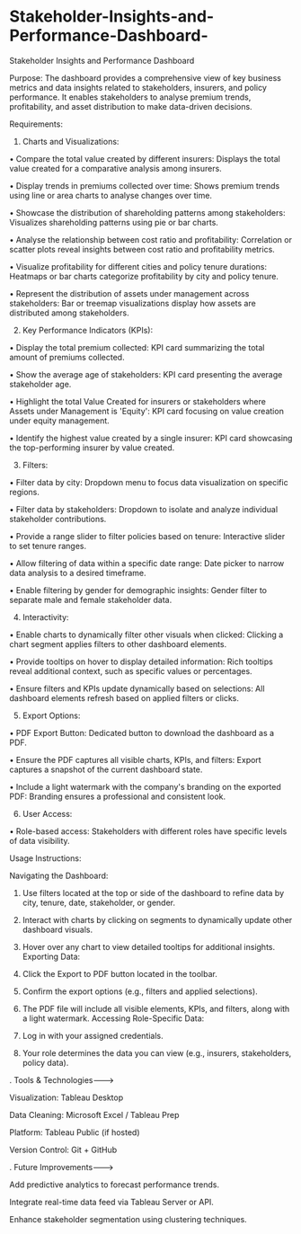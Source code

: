 # Stakeholder-Insights-and-Performance-Dashboard-
 Stakeholder Insights and Performance Dashboard

Purpose:
The dashboard provides a comprehensive view of key business metrics and data insights related to stakeholders, insurers, and policy performance. It enables stakeholders to analyse premium trends, profitability, and asset distribution to make data-driven decisions.

 

 Requirements:

1. Charts and Visualizations:
 
•	Compare the total value created by different insurers: Displays the total value created for a comparative analysis among insurers.

•	Display trends in premiums collected over time: Shows premium trends using line or area charts to analyse changes over time.

•	Showcase the distribution of shareholding patterns among stakeholders: Visualizes shareholding patterns using pie or bar charts.

•	Analyse the relationship between cost ratio and profitability: Correlation or scatter plots reveal insights between cost ratio and profitability metrics.

•	Visualize profitability for different cities and policy tenure durations: Heatmaps or bar charts categorize profitability by city and policy tenure.

•	Represent the distribution of assets under management across stakeholders: Bar or treemap visualizations display how assets are distributed among stakeholders.

2. Key Performance Indicators (KPIs):

•	Display the total premium collected: KPI card summarizing the total amount of premiums collected.

•	Show the average age of stakeholders: KPI card presenting the average stakeholder age.

•	Highlight the total Value Created for insurers or stakeholders where Assets under Management is 'Equity': KPI card focusing on value creation under equity management.

•	Identify the highest value created by a single insurer: KPI card showcasing the top-performing insurer by value created.

3. Filters:

•	Filter data by city: Dropdown menu to focus data visualization on specific regions.

•	Filter data by stakeholders: Dropdown to isolate and analyze individual stakeholder contributions.

•	Provide a range slider to filter policies based on tenure: Interactive slider to set tenure ranges.

•	Allow filtering of data within a specific date range: Date picker to narrow data analysis to a desired timeframe.

•	Enable filtering by gender for demographic insights: Gender filter to separate male and female stakeholder data.

4. Interactivity:

•	Enable charts to dynamically filter other visuals when clicked: Clicking a chart segment applies filters to other dashboard elements.

•	Provide tooltips on hover to display detailed information: Rich tooltips reveal additional context, such as specific values or percentages.

•	Ensure filters and KPIs update dynamically based on selections: All dashboard elements refresh based on applied filters or clicks.

5. Export Options:

•	PDF Export Button: Dedicated button to download the dashboard as a PDF.

•	Ensure the PDF captures all visible charts, KPIs, and filters: Export captures a snapshot of the current dashboard state.

•	Include a light watermark with the company's branding on the exported PDF: Branding ensures a professional and consistent look.

6. User Access:

•	Role-based access: Stakeholders with different roles have specific levels of data visibility.


Usage Instructions:

Navigating the Dashboard:

1.	Use filters located at the top or side of the dashboard to refine data by city, tenure, date, stakeholder, or gender.
2.	Interact with charts by clicking on segments to dynamically update other dashboard visuals.
3.	Hover over any chart to view detailed tooltips for additional insights.
Exporting Data:

1.	Click the Export to PDF button located in the toolbar.
2.	Confirm the export options (e.g., filters and applied selections).
3.	The PDF file will include all visible elements, KPIs, and filters, along with a light watermark.
Accessing Role-Specific Data:

1.	Log in with your assigned credentials.
2.	Your role determines the data you can view (e.g., insurers, stakeholders, policy data).

. Tools & Technologies--->

 Visualization: Tableau Desktop

 Data Cleaning: Microsoft Excel / Tableau Prep

 Platform: Tableau Public (if hosted)

 Version Control: Git + GitHub

. Future Improvements--->

Add predictive analytics to forecast performance trends.

Integrate real-time data feed via Tableau Server or API.

Enhance stakeholder segmentation using clustering techniques.



